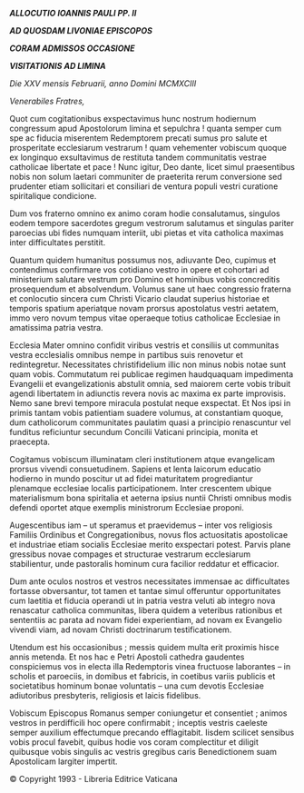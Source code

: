 ***ALLOCUTIO IOANNIS PAULI PP. II***

***AD QUOSDAM LIVONIAE EPISCOPOS***

***CORAM ADMISSOS OCCASIONE***

***VISITATIONIS AD LIMINA***

*Die XXV mensis Februarii, anno Domini MCMXCIII*

*Venerabiles Fratres,*

Quot cum cogitationibus exspectavimus hunc nostrum hodiernum congressum apud Apostolorum limina et sepulchra ! quanta semper cum spe ac fiducia miserentem Redemptorem precati sumus pro salute et prosperitate ecclesiarum vestrarum ! quam vehementer vobiscum quoque ex longinquo exsultavimus de restituta tandem communitatis vestrae catholicae libertate et pace ! Nunc igitur, Deo dante, licet simul praesentibus nobis non solum laetari communiter de praeterita rerum conversione sed prudenter etiam sollicitari et consiliari de ventura populi vestri curatione spiritalique condicione.

Dum vos fraterno omnino ex animo coram hodie consalutamus, singulos eodem tempore sacerdotes gregum vestrorum salutamus et singulas pariter paroecias ubi fides numquam interiit, ubi pietas et vita catholica maximas inter difficultates perstitit.

Quantum quidem humanitus possumus nos, adiuvante Deo, cupimus et contendimus confirmare vos cotidiano vestro in opere et cohortari ad ministerium salutare vestrum pro Domino et hominibus vobis concreditis prosequendum et absolvendum. Volumus sane ut haec congressio fraterna et conlocutio sincera cum Christi Vicario claudat superius historiae et temporis spatium aperiatque novam prorsus apostolatus vestri aetatem, immo vero novum tempus vitae operaeque totius catholicae Ecclesiae in amatissima patria vestra.

Ecclesia Mater omnino confidit viribus vestris et consiliis ut communitas vestra ecclesialis omnibus nempe in partibus suis renovetur et redintegretur. Necessitates christifidelium illic non minus nobis notae sunt quam vobis. Commutatum rei publicae regimen haudquaquam impedimenta Evangelii et evangelizationis abstulit omnia, sed maiorem certe vobis tribuit agendi libertatem in adiunctis revera novis ac maxima ex parte improvisis. Nemo sane brevi tempore miracula postulat neque exspectat. Et Nos ipsi in primis tantam vobis patientiam suadere volumus, at constantiam quoque, dum catholicorum communitates paulatim quasi a principio renascuntur vel funditus reficiuntur secundum Concilii Vaticani principia, monita et praecepta.

Cogitamus vobiscum illuminatam cleri institutionem atque evangelicam prorsus vivendi consuetudinem. Sapiens et lenta laicorum educatio hodierno in mundo poscitur ut ad fidei maturitatem progrediantur plenamque ecclesiae localis participationem. Inter crescentem ubique materialismum bona spiritalia et aeterna ipsius nuntii Christi omnibus modis defendi oportet atque exemplis ministrorum Ecclesiae proponi.

Augescentibus iam – ut speramus et praevidemus – inter vos religiosis Familiis Ordinibus et Congregationibus, novus flos actuositatis apostolicae et industriae etiam socialis Ecclesiae merito exspectari potest. Parvis plane gressibus novae compages et structurae vestrarum ecclesiarum stabilientur, unde pastoralis hominum cura facilior reddatur et efficacior.

Dum ante oculos nostros et vestros necessitates immensae ac difficultates fortasse obversantur, tot tamen et tantae simul offeruntur opportunitates cum laetitia et fiducia operandi ut in patria vestra veluti ab integro nova renascatur catholica communitas, libera quidem a veteribus rationibus et sententiis ac parata ad novam fidei experientiam, ad novam ex Evangelio vivendi viam, ad novam Christi doctrinarum testificationem.

Utendum est his occasionibus ; messis quidem multa erit proximis hisce annis metenda. Et nos hac e Petri Apostoli cathedra gaudentes conspiciemus vos in electa illa Redemptoris vinea fructuose laborantes – in scholis et paroeciis, in domibus et fabricis, in coetibus variis publicis et societatibus hominum bonae voluntatis – una cum devotis Ecclesiae adiutoribus presbyteris, religiosis et laicis fidelibus.

Vobiscum Episcopus Romanus semper coniungetur et consentiet ; animos vestros in perdifficili hoc opere confirmabit ; inceptis vestris caeleste semper auxilium effectumque precando efflagitabit. Iisdem scilicet sensibus vobis procul favebit, quibus hodie vos coram complectitur et diligit quibusque vobis singulis ac vestris gregibus caris Benedictionem suam Apostolicam largiter impertit.

© Copyright 1993 - Libreria Editrice Vaticana